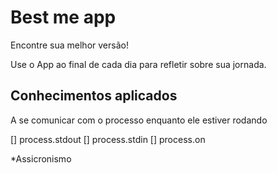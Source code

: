 
# Best me app

Encontre sua melhor versão!

Use o App ao final de cada dia para refletir sobre sua jornada.

## Conhecimentos aplicados

A se comunicar com o processo enquanto ele estiver rodando 

[] process.stdout
[] process.stdin
[] process.on

*Assicronismo
